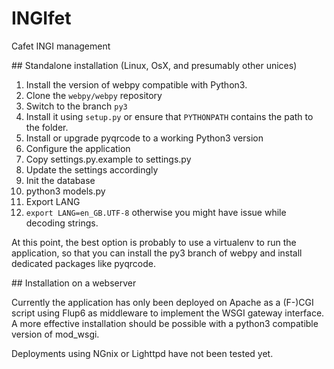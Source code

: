 # INGIfet
Cafet INGI management

## Standalone installation (Linux, OsX, and presumably other unices)

1. Install the version of webpy compatible with Python3.
  1. Clone the `webpy/webpy` repository
  2. Switch to the branch `py3`
  3. Install it using `setup.py` or ensure that `PYTHONPATH` contains the path to the folder.
  4. Install or upgrade pyqrcode to a working Python3 version
2. Configure the application
  1. Copy settings.py.example to settings.py
  2. Update the settings accordingly
3. Init the database
  1. python3 models.py
4. Export LANG
  1. `export LANG=en_GB.UTF-8` otherwise you might have issue while decoding strings.

At this point, the best option is probably to use a virtualenv to run the application, so that you can install the py3 branch of webpy and install dedicated packages like pyqrcode.

## Installation on a webserver

Currently the application has only been deployed on Apache as a (F-)CGI script using Flup6 as middleware to implement the WSGI gateway interface. A more effective installation should be possible with a python3 compatible version of mod_wsgi.

Deployments using NGnix or Lighttpd have not been tested yet.
